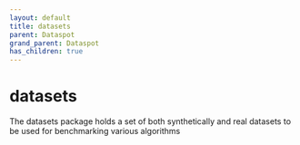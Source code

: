 ```yaml
---
layout: default
title: datasets
parent: Dataspot
grand_parent: Dataspot
has_children: true
---
```


# datasets

The datasets package holds a set of both synthetically and real datasets to be used for benchmarking various algorithms
